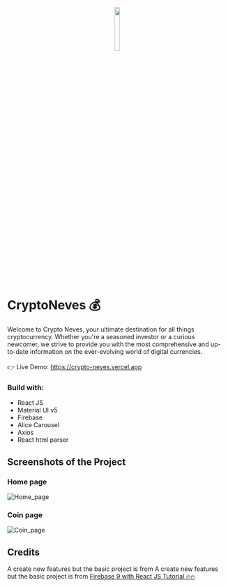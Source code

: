 <div align='center'><img style="width:16%" src='https://github.com/davimgfx/crypto-neves/assets/118557337/db8695ea-b404-4cad-908a-3e9b3441014b'/></div>

# CryptoNeves 💰
Welcome to Crypto Neves, your ultimate destination for all things cryptocurrency. Whether you're a seasoned investor or a curious newcomer, we strive to provide you with the most comprehensive and up-to-date information on the ever-evolving world of digital currencies.
<br />
<br />
👉 Live Demo: https://crypto-neves.vercel.app

### Build with:

- React JS 
- Material UI v5
- Firebase
- Alice Carousel  
- Axios
- React html parser

## Screenshots of the Project

### Home page

![Home_page](https://github.com/davimgfx/crypto-neves/assets/118557337/df81061e-955f-4c86-89c4-d53b2460a315)

### Coin page
![Coin_page](https://github.com/davimgfx/crypto-neves/assets/118557337/dad8f194-df92-4cbb-9009-d1a80f0f6b84)

## Credits
A create new features but the basic project is from A create new features but the basic project is from [Firebase 9 with React JS Tutorial 🔥🔥](https://www.youtube.com/watch?v=8NMJxyDwP6A&t=3573s&ab_channel=RoadsideCoder)
